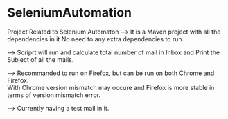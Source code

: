 # SeleniumAutomation
Project Related to Selenium Automaton
--> It is a Maven project with all the dependencies in it No need to any extra dependencies to run.

--> Scriprt will run and calculate total number of mail in Inbox and Print the Subject of all
   the mails.

--> Recommanded to run on Firefox, but can be run on both Chrome and Firefox.    
   With Chrome version mismatch may occure and Firefox is more stable in terms of version mismatch error.

--> Currently having a test mail in it.
